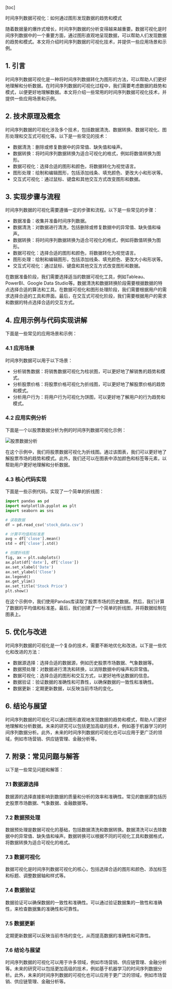 
[toc]                    
                
                
时间序列数据可视化：如何通过图形发现数据的趋势和模式

随着数据量的爆炸式增长，时间序列数据的分析变得越来越重要。数据可视化是时间序列数据中的一个重要方面，通过图形直观地呈现数据，可以帮助人们发现数据的趋势和模式。本文将介绍时间序列数据的可视化技术，并提供一些应用场景和示例。

## 1. 引言

时间序列数据可视化是一种将时间序列数据转化为图形的方法，可以帮助人们更好地理解和分析数据。在时间序列数据的可视化过程中，我们需要考虑数据的趋势和模式，以便更好地理解数据。本文将介绍一些常用的时间序列数据可视化技术，并提供一些应用场景和示例。

## 2. 技术原理及概念

时间序列数据的可视化涉及多个技术，包括数据清洗、数据转换、数据可视化、图形处理和交互式可视化等。以下是一些常见的技术：

- 数据清洗：删除或修复数据中的异常值、缺失值和噪声。
- 数据转换：将时间序列数据转换为适合可视化的格式，例如将数值转换为图形。
- 数据可视化：选择合适的图形和颜色，将数据转化为视觉语言。
- 图形处理：绘制和编辑图形，包括添加线条、填充颜色、更改大小和形状等。
- 交互式可视化：通过鼠标、键盘和其他交互方式改变图形和数据。

## 3. 实现步骤与流程

时间序列数据的可视化需要遵循一定的步骤和流程。以下是一些常见的步骤：

- 数据准备：收集并准备时间序列数据。
- 数据清洗：对数据进行清洗，包括删除或修复数据中的异常值、缺失值和噪声。
- 数据转换：将时间序列数据转换为适合可视化的格式，例如将数值转换为图形。
- 数据可视化：选择合适的图形和颜色，将数据转化为视觉语言。
- 图形处理：绘制和编辑图形，包括添加线条、填充颜色、更改大小和形状等。
- 交互式可视化：通过鼠标、键盘和其他交互方式改变图形和数据。

在数据准备阶段，我们需要选择适当的数据可视化工具，例如Tableau、PowerBI、Google Data Studio等。数据清洗和数据转换阶段需要根据数据的特点选择合适的算法和工具。在数据可视化和图形处理阶段，我们需要根据用户的需求选择合适的工具和界面。最后，在交互式可视化阶段，我们需要根据用户的需求和数据的特点选择合适的交互方式。

## 4. 应用示例与代码实现讲解

下面是一些常见的应用场景和示例：

### 4.1 应用场景

时间序列数据可以用于以下场景：

- 分析销售数据：将销售数据可视化为柱状图，可以更好地了解销售的趋势和模式。
- 分析股票价格：将股票价格可视化为折线图，可以更好地了解股票价格的趋势和模式。
- 分析用户行为：将用户行为可视化为饼图，可以更好地了解用户的行为趋势和模式。

### 4.2 应用实例分析

下面是一个以股票数据分析为例的时间序列数据可视化示例：

![股票数据分析](https://i.imgur.com/7S5zPZh.png)

在这个示例中，我们将股票数据可视化为折线图。通过该图表，我们可以更好地了解股票市场的趋势和模式。此外，我们还可以在图表中添加颜色和标签等元素，以帮助用户更好地理解和分析数据。

### 4.3 核心代码实现

下面是一些示例代码，实现了一个简单的折线图：

```python
import pandas as pd
import matplotlib.pyplot as plt
import seaborn as sns

# 读取数据
df = pd.read_csv('stock_data.csv')

# 计算平均值和标准差
avg = df['close'].mean()
std = df['close'].std()

# 创建折线图
fig, ax = plt.subplots()
ax.plot(df['date'], df['close'])
ax.set_xlabel('Date')
ax.set_ylabel('Close')
ax.legend()
ax.get_ylim()
ax.set_title('Stock Price')
plt.show()
```

在这个示例中，我们使用Pandas库读取了股票市场的历史数据。然后，我们计算了数据的平均值和标准差。最后，我们创建了一个简单的折线图，并将数据绘制在图表上。

## 5. 优化与改进

时间序列数据的可视化是一个复杂的技术，需要不断地优化和改进。以下是一些优化和改进的方法：

- 数据源选择：选择合适的数据源，例如历史股票市场数据、气象数据等。
- 数据预处理：对数据进行清洗和转换，以消除数据中的噪声和异常值。
- 数据可视化：选择合适的图形和交互方式，以更好地传达数据的信息。
- 数据验证：验证数据的准确性和可靠性，以确保数据的一致性和准确性。
- 数据更新：定期更新数据，以反映当前市场的变化。

## 6. 结论与展望

时间序列数据的可视化可以通过图形直观地发现数据的趋势和模式，帮助人们更好地理解和分析数据。未来的研究可以包括更加高级的技术，例如基于机器学习的时间序列数据分析。此外，未来的时间序列数据的可视化也可以应用于更广泛的领域，例如市场营销、供应链管理、金融分析等。

## 7. 附录：常见问题与解答

以下是一些常见问题和解答：

### 7.1 数据源选择

数据源的选择直接影响到数据的质量和分析的效率和准确性。常见的数据源包括历史股票市场数据、气象数据、金融数据等。

### 7.2 数据预处理

数据预处理是数据可视化的基础，包括数据清洗和数据转换。数据清洗可以去除数据中的异常值、缺失值和噪声。数据转换可以根据不同的可视化工具和数据格式，将数据转换为适合可视化的格式。

### 7.3 数据可视化

数据可视化是时间序列数据可视化的核心，包括选择合适的图形和颜色、添加标签和标题、调整数据轴和样式等。

### 7.4 数据验证

数据验证可以确保数据的一致性和准确性。可以通过验证数据集的一致性和准确性，来检查数据集的准确性和可靠性。

### 7.5 数据更新

定期更新数据可以反映当前市场的变化，从而提高数据的准确性和可靠性。

### 7.6 结论与展望

时间序列数据的可视化可以用于许多领域，例如市场营销、供应链管理、金融分析等。未来的研究可以包括更加高级的技术，例如基于机器学习的时间序列数据分析。此外，未来的时间序列数据的可视化也可以应用于更广泛的领域，例如市场营销、供应链管理、金融分析等。

